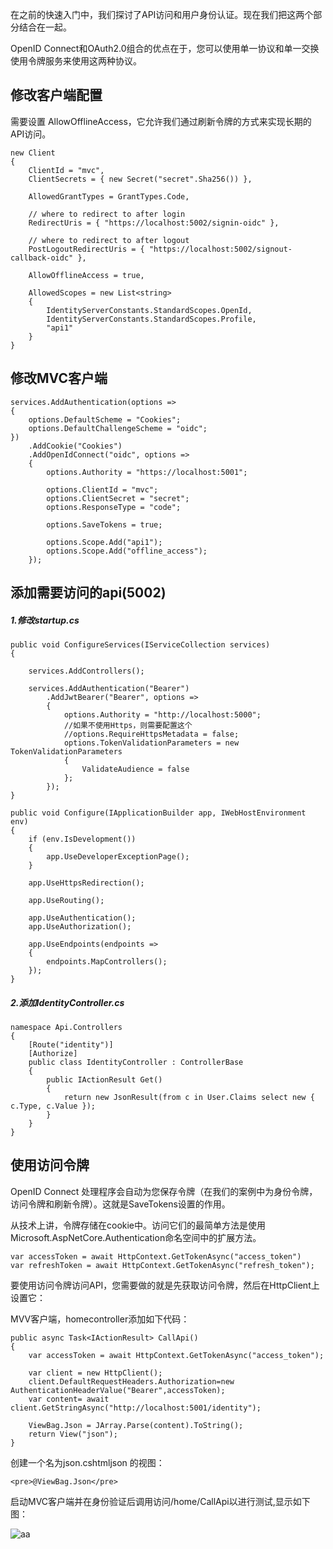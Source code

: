 在之前的快速入门中，我们探讨了API访问和用户身份认证。现在我们把这两个部分结合在一起。

OpenID Connect和OAuth2.0组合的优点在于，您可以使用单一协议和单一交换使用令牌服务来使用这两种协议。

## 修改客户端配置
需要设置 AllowOfflineAccess，它允许我们通过刷新令牌的方式来实现长期的API访问。
~~~
new Client
{
    ClientId = "mvc",
    ClientSecrets = { new Secret("secret".Sha256()) },

    AllowedGrantTypes = GrantTypes.Code,

    // where to redirect to after login
    RedirectUris = { "https://localhost:5002/signin-oidc" },

    // where to redirect to after logout
    PostLogoutRedirectUris = { "https://localhost:5002/signout-callback-oidc" },

    AllowOfflineAccess = true,

    AllowedScopes = new List<string>
    {
        IdentityServerConstants.StandardScopes.OpenId,
        IdentityServerConstants.StandardScopes.Profile,
        "api1"
    }
}
~~~

## 修改MVC客户端
~~~
services.AddAuthentication(options =>
{
    options.DefaultScheme = "Cookies";
    options.DefaultChallengeScheme = "oidc";
})
    .AddCookie("Cookies")
    .AddOpenIdConnect("oidc", options =>
    {
        options.Authority = "https://localhost:5001";

        options.ClientId = "mvc";
        options.ClientSecret = "secret";
        options.ResponseType = "code";

        options.SaveTokens = true;

        options.Scope.Add("api1");
        options.Scope.Add("offline_access");
    });
~~~

## 添加需要访问的api(5002)
##### 1.修改startup.cs
~~~
public void ConfigureServices(IServiceCollection services)
{

    services.AddControllers();

    services.AddAuthentication("Bearer")
        .AddJwtBearer("Bearer", options =>
        {
            options.Authority = "http://localhost:5000";
            //如果不使用Https，则需要配置这个
            //options.RequireHttpsMetadata = false;
            options.TokenValidationParameters = new TokenValidationParameters
            {
                ValidateAudience = false
            };
        });
}

public void Configure(IApplicationBuilder app, IWebHostEnvironment env)
{
    if (env.IsDevelopment())
    {
        app.UseDeveloperExceptionPage();
    }

    app.UseHttpsRedirection();

    app.UseRouting();

    app.UseAuthentication();
    app.UseAuthorization();

    app.UseEndpoints(endpoints =>
    {
        endpoints.MapControllers();
    });
}
~~~

##### 2.添加IdentityController.cs
~~~
namespace Api.Controllers
{
    [Route("identity")]
    [Authorize]
    public class IdentityController : ControllerBase
    {
        public IActionResult Get()
        {
            return new JsonResult(from c in User.Claims select new { c.Type, c.Value });
        }
    }
}
~~~

## 使用访问令牌
OpenID Connect 处理程序会自动为您保存令牌（在我们的案例中为身份令牌，访问令牌和刷新令牌）。这就是SaveTokens设置的作用。

从技术上讲，令牌存储在cookie中。访问它们的最简单方法是使用Microsoft.AspNetCore.Authentication命名空间中的扩展方法。
~~~
var accessToken = await HttpContext.GetTokenAsync("access_token")
var refreshToken = await HttpContext.GetTokenAsync("refresh_token");
~~~
要使用访问令牌访问API，您需要做的就是先获取访问令牌，然后在HttpClient上设置它：

MVV客户端，homecontroller添加如下代码：

~~~
public async Task<IActionResult> CallApi()
{
    var accessToken = await HttpContext.GetTokenAsync("access_token");

    var client = new HttpClient();
    client.DefaultRequestHeaders.Authorization=new AuthenticationHeaderValue("Bearer",accessToken);
    var content= await client.GetStringAsync("http://localhost:5001/identity");

    ViewBag.Json = JArray.Parse(content).ToString();
    return View("json");
}
~~~

创建一个名为json.cshtmljson 的视图：

~~~
<pre>@ViewBag.Json</pre>
~~~

启动MVC客户端并在身份验证后调用访问/home/CallApi以进行测试,显示如下图：

![aa](https://huihui_teresa.gitee.io/docs/image/youdao/20220505001.png)